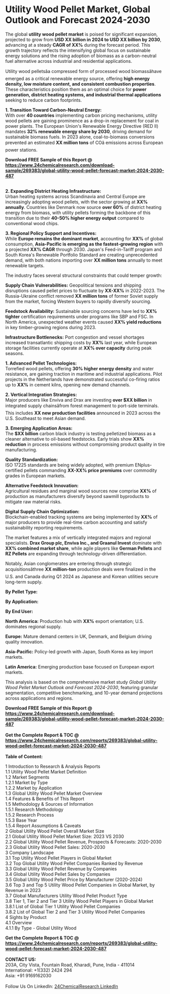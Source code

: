 <h1>Utility Wood Pellet Market, Global Outlook and Forecast 2024-2030</h1><p>The global <strong>utility wood pellet market</strong> is poised for significant expansion, projected to grow from <strong>USD XX billion in 2024 to USD XX billion by 2030</strong>, advancing at a steady <strong>CAGR of XX%</strong> during the forecast period. This growth trajectory reflects the intensifying global focus on sustainable energy solutions and the rising adoption of biomass as a carbon-neutral fuel alternative across industrial and residential applications.</p><p>Utility wood pelletsâa compressed form of processed wood biomassâhave emerged as a critical renewable energy source, offering <strong>high energy density, low moisture content, and consistent combustion properties</strong>. These characteristics position them as an optimal choice for <strong>power generation, district heating systems, and industrial thermal applications</strong> seeking to reduce carbon footprints.</p><p><strong>1. Transition Toward Carbon-Neutral Energy:</strong><br>
With over <strong>40 countries</strong> implementing carbon pricing mechanisms, utility wood pellets are gaining prominence as a drop-in replacement for coal in power plants. The European Union's Renewable Energy Directive (RED II) mandates <strong>32% renewable energy share by 2030</strong>, driving demand for sustainable biomass fuels. In 2023 alone, coal-to-biomass conversions prevented an estimated <strong>XX million tons</strong> of COâ emissions across European power stations.</p><div><b>Download FREE Sample of this Report @ 
            <a href="https://www.24chemicalresearch.com/download-sample/269383/global-utility-wood-pellet-forecast-market-2024-2030-487">
            https://www.24chemicalresearch.com/download-sample/269383/global-utility-wood-pellet-forecast-market-2024-2030-487</a></b></div><br><p><strong>2. Expanding District Heating Infrastructure:</strong><br>
Urban heating systems across Scandinavia and Central Europe are increasingly adopting wood pellets, with the sector growing at <strong>XX% annually</strong>. Countries like Denmark now source <strong>over 60%</strong> of district heating energy from biomass, with utility pellets forming the backbone of this transition due to their <strong>40-50% higher energy output</strong> compared to conventional wood chips.</p><p><strong>3. Regional Policy Support and Incentives:</strong><br>
While <strong>Europe remains the dominant market</strong>, accounting for <strong>XX%</strong> of global consumption, <strong>Asia-Pacific is emerging as the fastest-growing region</strong> with a projected <strong>XX% CAGR</strong> through 2030. Japan's Feed-in-Tariff program and South Korea's Renewable Portfolio Standard are creating unprecedented demand, with both nations importing over <strong>XX million tons</strong> annually to meet renewable targets.</p><p>The industry faces several structural constraints that could temper growth:</p><p><strong>Supply Chain Vulnerabilities:</strong> Geopolitical tensions and shipping disruptions caused pellet prices to fluctuate by <strong>XX-XX%</strong> in 2022-2023. The Russia-Ukraine conflict removed <strong>XX million tons</strong> of former Soviet supply from the market, forcing Western buyers to rapidly diversify sourcing.</p><p><strong>Feedstock Availability:</strong> Sustainable sourcing concerns have led to <strong>XX% tighter</strong> certification requirements under programs like SBP and FSC. In North America, unexpected weather events caused <strong>XX% yield reductions</strong> in key timber-growing regions during 2023.</p><p><strong>Infrastructure Bottlenecks:</strong> Port congestion and vessel shortages increased transatlantic shipping costs by <strong>XX%</strong> last year, while European storage facilities currently operate at <strong>XX% over capacity</strong> during peak seasons.</p><p><strong>1. Advanced Pellet Technologies:</strong><br>
Torrefied wood pellets, offering <strong>30% higher energy density</strong> and water resistance, are gaining traction in maritime and industrial applications. Pilot projects in the Netherlands have demonstrated successful co-firing ratios up to <strong>XX%</strong> in cement kilns, opening new demand channels.</p><p><strong>2. Vertical Integration Strategies:</strong><br>
Major producers like Enviva and Drax are investing <strong>over $XX billion</strong> in integrated supply chainsâfrom forest management to port-side terminals. This includes <strong>XX new production facilities</strong> announced in 2023 across the U.S. Southeast to meet Asian demand.</p><p><strong>3. Emerging Application Areas:</strong><br>
The <strong>$XX billion</strong> carbon black industry is testing pelletized biomass as a cleaner alternative to oil-based feedstocks. Early trials show <strong>XX% reduction</strong> in process emissions without compromising product quality in tire manufacturing.</p><p><strong>Quality Standardization:</strong><br>
	ISO 17225 standards are being widely adopted, with premium ENplus-certified pellets commanding <strong>XX-XX% price premiums</strong> over commodity grades in European markets.</p><p><strong>Alternative Feedstock Innovation:</strong><br>
	Agricultural residues and marginal wood sources now comprise <strong>XX%</strong> of production as manufacturers diversify beyond sawmill byproducts to mitigate raw material risks.</p><p><strong>Digital Supply Chain Optimization:</strong><br>
	Blockchain-enabled tracking systems are being implemented by <strong>XX%</strong> of major producers to provide real-time carbon accounting and satisfy sustainability reporting requirements.</p><p>The market features a mix of vertically integrated majors and regional specialists. <strong>Drax Group plc, Enviva Inc., and Graanul Invest</strong> dominate with <strong>XX% combined market share</strong>, while agile players like <strong>German Pellets</strong> and <strong>RZ Pellets</strong> are expanding through technology-driven differentiation.</p><p>Notably, Asian conglomerates are entering through strategic acquisitionsâthree <strong>XX million-ton</strong> production deals were finalized in the U.S. and Canada during Q1 2024 as Japanese and Korean utilities secure long-term supply.</p><p><strong>By Pellet Type:</strong></p><p><strong>By Application:</strong></p><p><strong>By End User:</strong></p><p><strong>North America:</strong> Production hub with <strong>XX%</strong> export orientation; U.S. dominates regional supply.</p><p><strong>Europe:</strong> Mature demand centers in UK, Denmark, and Belgium driving quality innovation.</p><p><strong>Asia-Pacific:</strong> Policy-led growth with Japan, South Korea as key import markets.</p><p><strong>Latin America:</strong> Emerging production base focused on European export markets.</p><p>This analysis is based on the comprehensive market study <em>Global Utility Wood Pellet Market Outlook and Forecast 2024-2030</em>, featuring granular segmentation, competitive benchmarking, and 10-year demand projections across applications and regions.</p><div><b>Download FREE Sample of this Report @ 
            <a href="https://www.24chemicalresearch.com/download-sample/269383/global-utility-wood-pellet-forecast-market-2024-2030-487">
            https://www.24chemicalresearch.com/download-sample/269383/global-utility-wood-pellet-forecast-market-2024-2030-487</a></b></div><br><div><b>Get the Complete Report & TOC @ 
            <a href="https://www.24chemicalresearch.com/reports/269383/global-utility-wood-pellet-forecast-market-2024-2030-487">
            https://www.24chemicalresearch.com/reports/269383/global-utility-wood-pellet-forecast-market-2024-2030-487</a></b></div><br>
            <b>Table of Content:</b><p>1 Introduction to Research & Analysis Reports<br />
    1.1 Utility Wood Pellet Market Definition<br />
    1.2 Market Segments<br />
        1.2.1 Market by Type<br />
        1.2.2 Market by Application<br />
    1.3 Global Utility Wood Pellet Market Overview<br />
    1.4 Features & Benefits of This Report<br />
    1.5 Methodology & Sources of Information<br />
        1.5.1 Research Methodology<br />
        1.5.2 Research Process<br />
        1.5.3 Base Year<br />
        1.5.4 Report Assumptions & Caveats<br />
2 Global Utility Wood Pellet Overall Market Size<br />
    2.1 Global Utility Wood Pellet Market Size: 2023 VS 2030<br />
    2.2 Global Utility Wood Pellet Revenue, Prospects & Forecasts: 2020-2030<br />
    2.3 Global Utility Wood Pellet Sales: 2020-2030<br />
3 Company Landscape<br />
    3.1 Top Utility Wood Pellet Players in Global Market<br />
    3.2 Top Global Utility Wood Pellet Companies Ranked by Revenue<br />
    3.3 Global Utility Wood Pellet Revenue by Companies<br />
    3.4 Global Utility Wood Pellet Sales by Companies<br />
    3.5 Global Utility Wood Pellet Price by Manufacturer (2020-2024)<br />
    3.6 Top 3 and Top 5 Utility Wood Pellet Companies in Global Market, by Revenue in 2023<br />
    3.7 Global Manufacturers Utility Wood Pellet Product Type<br />
    3.8 Tier 1, Tier 2 and Tier 3 Utility Wood Pellet Players in Global Market<br />
        3.8.1 List of Global Tier 1 Utility Wood Pellet Companies<br />
        3.8.2 List of Global Tier 2 and Tier 3 Utility Wood Pellet Companies<br />
4 Sights by Product<br />
    4.1 Overview<br />
        4.1.1 By Type - Global Utility Wood </p><div><b>Get the Complete Report & TOC @ 
            <a href="https://www.24chemicalresearch.com/reports/269383/global-utility-wood-pellet-forecast-market-2024-2030-487">
            https://www.24chemicalresearch.com/reports/269383/global-utility-wood-pellet-forecast-market-2024-2030-487</a></b></div><br><b>CONTACT US:</b><br>
            203A, City Vista, Fountain Road, Kharadi, Pune, India - 411014<br>
            International: +1(332) 2424 294<br>
            Asia: +91 9169162030 <br><br>
            Follow Us On LinkedIn: <a href="https://www.linkedin.com/company/24chemicalresearch/">24ChemicalResearch LinkedIn</a>